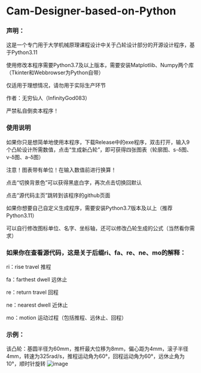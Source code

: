# Cam-Designer-based-on-Python
### 声明：
这是一个专门用于大学机械原理课程设计中关于凸轮设计部分的开源设计程序，基于Python3.11

使用修改本程序需要Python3.7及以上版本，需要安装Matplotlib、Numpy两个库（Tkinter和Webbrowser为Python自带）

仅适用于理想情况，请勿用于实际生产环节

作者：无穷仙人（InfinityGod083）

严禁私自倒卖本程序！

### 使用说明
如果你只是想简单地使用本程序，下载Release中的exe程序，双击打开，输入9个凸轮设计所需数值，点击“生成新凸轮”，即可获得四张图表（轮廓图、s-δ图、v-δ图、a-δ图）

注意！图表带有单位！在输入数值前进行换算！

点击“切换背景色”可以获得黑底白字，再次点击切换回默认

点击“源代码主页”跳转到该程序的github页面

如果你想要自己自定义生成程序，需要安装Python3.7版本及以上（推荐Python3.11）

可以自行修改图标单位、名字、坐标轴，还可以修改凸轮生成的公式（当然看你需求）

### 如果你在查看源代码，这是关于后缀ri、fa、re、ne、mo的解释：
ri：rise travel 推程

fa：farthest dwell 远休止

re：return travel 回程

ne：nearest dwell 近休止

mo：motion 运动过程（包括推程、远休止、回程）

### 示例：
该凸轮：基圆半径为60mm，推杆最大位移为8mm，偏心距为4mm，滚子半径4mm，转速为325rad/s，推程运动角为60°，回程运动角为60°，远休止角为10°，顺时针旋转
![image](https://github.com/infinitygod083/Cam-Designer-based-on-Python/assets/125970872/87e9f511-1396-40a1-8fdc-ca022f73c43a)
